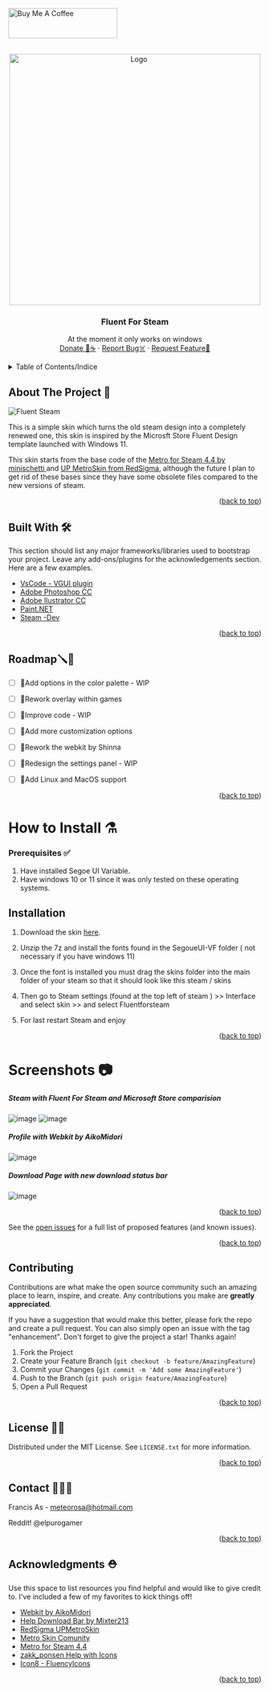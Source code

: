 <div id="top"></div>
<!--
*** Thanks for checking out the Best-README-Template. If you have a suggestion
*** that would make this better, please fork the repo and create a pull request
*** or simply open an issue with the tag "enhancement".
*** Don't forget to give the project a star!
*** Thanks again! Now go create something AMAZING! :D
-->



<!-- PROJECT SHIELDS -->
<!--
*** I'm using markdown "reference style" links for readability.
*** Reference links are enclosed in brackets [ ] instead of parentheses ( ).
*** See the bottom of this document for the declaration of the reference variables
*** for contributors-url, forks-url, etc. This is an optional, concise syntax you may use.
*** https://www.markdownguide.org/basic-syntax/#reference-style-links
-->

<a href="https://www.buymeacoffee.com/francisas" target="_blank"><img src="https://cdn.buymeacoffee.com/buttons/v2/arial-yellow.png" alt="Buy Me A Coffee" style="height: 60px !important;width: 217px !important;" ></a>

<!-- PROJECT LOGO -->


<br />
<div align="center">
  <a href="https://github.com/purogamer/Fluent-for-Steam">
    <img src="https://user-images.githubusercontent.com/87723899/145293092-8a74be71-d1bb-4508-b5ab-c83c2c72b4ae.png" alt="Logo" width="500" height="500">
  </a>

  <h3 align="center">Fluent For Steam</h3>

 <p align="center">
   At the moment it only works on windows
    <br />
    <a href="https://github.com/othneildrew/Best-README-Template">Donate 🍩☕</a>
    ·
    <a href="https://github.com/purogamer/Fluent-for-Steam/issues">Report Bug☠️</a>
    ·
    <a href="https://github.com/purogamer/Fluent-for-Steam/issues">Request Feature📝</a>
  </p>
</div>





<!-- TABLE OF CONTENTS -->
<details>
  <summary>Table of Contents/Indice</summary>
  <ol>
    <li>
      <a href="#about-the-project">About The Project</a>
      <ul>
        <li><a href="#built-with">Built With</a></li>
      </ul>
    </li>
    <li>
      <a href="#getting-started">Getting Started</a>
      <ul>
        <li><a href="#prerequisites">Prerequisites</a></li>
        <li><a href="#installation">Installation</a></li>
      </ul>
    </li>
    <li><a href="#screenshots">Screenshots</a></li>
    <li><a href="#roadmap">Roadmap</a></li>
    <li><a href="#contributing">Contributing</a></li>
    <li><a href="#license">License</a></li>
    <li><a href="#contact">Contact</a></li>
    <li><a href="#acknowledgments">Acknowledgments</a></li>
  </ol>
</details>


<!-- Sobre este projecto -->
## About The Project 📢

![Fluent Steam](https://user-images.githubusercontent.com/87723899/145287138-7dec612a-eca2-435b-8cf4-c8f99c060050.png)


This is a simple skin which turns the old steam design into a completely renewed one, this skin is inspired by the Microsft Store Fluent Design template launched with Windows 11. 



<p> This skin starts from the base code of the <a href="https://github.com/minischetti/metro-for-steam">Metro for Steam 4.4 by minischetti </a> and <a href="https://github.com/redsigma/UPMetroSkin">UP MetroSkin from RedSigma</a>, although the future I plan to get rid of these bases since they have some obsolete files compared to the new versions of steam. </p>






<p align="right">(<a href="#top">back to top</a>)</p>

## Built With 🛠️

This section should list any major frameworks/libraries used to bootstrap your project. Leave any add-ons/plugins for the acknowledgements section. Here are a few examples.

* [VsCode - VGUI plugin](https://code.visualstudio.com/Download)
* [Adobe Photoshop CC](https://www.adobe.com/)
* [Adobe Ilustrator CC](https://www.adobe.com/)
* [Paint.NET](https://www.getpaint.net/)
* [Steam -Dev](https://store.steampowered.com/?l=spanish/)

<p align="right">(<a href="#top">back to top</a>)</p>


<!-- Hoja de ruta -->
## Roadmap🪛🧱

- [ ] 🚫Add options in the color palette - WIP
- [ ] 🚫Rework overlay within games 
- [ ] 🚫Improve code - WIP
- [ ] 🚫Add more customization options
- [ ] 🚫Rework the webkit by Shinna
- [ ] 🚫Redesign the settings panel - WIP
- [ ] 🚫Add Linux and MacOS support

    
<p align="right">(<a href="#top">back to top</a>)</p>


# How to Install ⚗

### Prerequisites ✅
1. Have installed Segoe UI Variable.
2. Have windows 10 or 11 since it was only tested on these operating systems.

## Installation 

1. Download the skin [here](https://github.com/purogamer/Fluent-for-Steam/releases).
2. Unzip the 7z and install the fonts found in the SegoueUI-VF folder ( not necessary if you have windows 11)
   
3. Once the font is installed you must drag the skins folder into the main folder of your steam so that it should look like this steam / skins
   
4. Then go to Steam settings (found at the top left of steam
) >> Interface and select skin >> and select Fluentforsteam
6. For last restart Steam and enjoy



<p align="right">(<a href="#top">back to top</a>)</p>



<!-- USAGE EXAMPLES -->
# Screenshots 📷

##### Steam with Fluent For Steam and Microsoft Store comparision
![image](https://user-images.githubusercontent.com/87723899/145313137-8fd615a1-37b7-40a2-991e-e6733cb14a63.png)
![image](https://user-images.githubusercontent.com/87723899/145313156-ebe161a0-72d5-4e89-b284-184c3bdf4178.png)
##### Profile with Webkit by AikoMidori
![image](https://user-images.githubusercontent.com/87723899/145314405-e8bf073a-4468-4b4f-9a8d-e7bd8c10e926.png)
##### Download Page with new download status bar
![image](https://user-images.githubusercontent.com/87723899/145314569-9b171bd2-5dc2-4414-b1a9-6e43ecfa1e1d.png)



<p align="right">(<a href="#top">back to top</a>)</p>





See the [open issues](https://github.com/purogamer/fluentforsteam) for a full list of proposed features (and known issues).

<p align="right">(<a href="#top">back to top</a>)</p>



<!-- CONTRIBUTING -->
## Contributing 

Contributions are what make the open source community such an amazing place to learn, inspire, and create. Any contributions you make are **greatly appreciated**.

If you have a suggestion that would make this better, please fork the repo and create a pull request. You can also simply open an issue with the tag "enhancement".
Don't forget to give the project a star! Thanks again!

1. Fork the Project
2. Create your Feature Branch (`git checkout -b feature/AmazingFeature`)
3. Commit your Changes (`git commit -m 'Add some AmazingFeature'`)
4. Push to the Branch (`git push origin feature/AmazingFeature`)
5. Open a Pull Request

<p align="right">(<a href="#top">back to top</a>)</p>



<!-- LICENSE -->
## License 📖🆓

Distributed under the MIT License. See `LICENSE.txt` for more information.

<p align="right">(<a href="#top">back to top</a>)</p>



<!-- CONTACT -->
## Contact 📱📧📞

Francis As - meteorosa@hotmail.com

Reddit! @elpurogamer



<p align="right">(<a href="#top">back to top</a>)</p>



<!-- ACKNOWLEDGMENTS -->
## Acknowledgments ⛑️
 
Use this space to list resources you find helpful and would like to give credit to. I've included a few of my favorites to kick things off!

* [Webkit by AikoMidori](https://github.com/AikoMidori/steam-dark-mode)
* [Help Download Bar by Mixter213](https://github.com/Mixter213/Steam-Skins)
* [RedSigma UPMetroSkin](https://github.com/redsigma/UPMetroSkin)
* [Metro Skin Comunity](https://steamcommunity.com/groups/metroskin)
* [Metro for Steam 4.4](https://github.com/minischetti/metro-for-steam)
* [zakk_ponsen Help with Icons](https://www.reddit.com/user/zakk_ponsen)
* [Icon8 - FluencyIcons](https://icons8.com/icons/fluency-systems-regular)


<p align="right">(<a href="#top">back to top</a>)</p>



<!-- MARKDOWN LINKS & IMAGES -->
<!-- https://www.markdownguide.org/basic-syntax/#reference-style-links -->
[contributors-shield]: https://img.shields.io/github/contributors/othneildrew/Best-README-Template.svg?style=for-the-badge
[contributors-url]: https://github.com/othneildrew/Best-README-Template/graphs/contributors
[forks-shield]: https://img.shields.io/github/forks/othneildrew/Best-README-Template.svg?style=for-the-badge
[forks-url]: https://github.com/othneildrew/Best-README-Template/network/members
[stars-shield]: https://img.shields.io/github/stars/othneildrew/Best-README-Template.svg?style=for-the-badge
[stars-url]: https://github.com/othneildrew/Best-README-Template/stargazers
[issues-shield]: https://img.shields.io/github/issues/othneildrew/Best-README-Template.svg?style=for-the-badge
[issues-url]: https://github.com/othneildrew/Best-README-Template/issues
[license-shield]: https://img.shields.io/github/license/othneildrew/Best-README-Template.svg?style=for-the-badge
[license-url]: https://github.com/othneildrew/Best-README-Template/blob/master/LICENSE.txt
[linkedin-shield]: https://img.shields.io/badge/-LinkedIn-black.svg?style=for-the-badge&logo=linkedin&colorB=555
[linkedin-url]: https://linkedin.com/in/othneildrew
[product-screenshot]: images/screenshot.png

